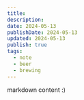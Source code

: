 ```yaml
---
title: 
description: 
date: 2024-05-13
publishDate: 2024-05-13
updated: 2024-05-13
publish: true
tags:
  - note
  - beer
  - brewing
---
```

 
markdown content :)